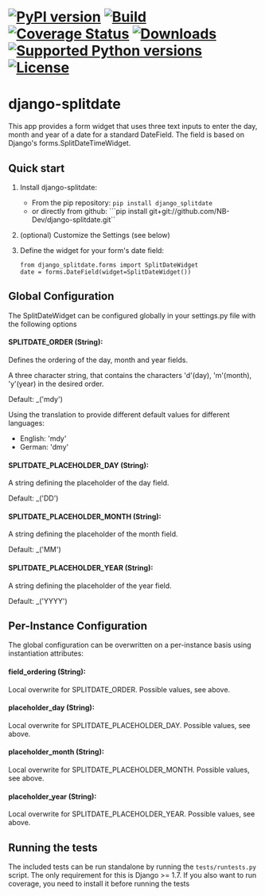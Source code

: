 [![PyPI version](https://badge.fury.io/py/django-splitdate.png)](http://badge.fury.io/py/django-splitdate) [![Build](https://api.travis-ci.org/NB-Dev/django-splitdate.png)](http://travis-ci.org/NB-Dev/django-splitdate.png) [![Coverage Status](https://coveralls.io/repos/NB-Dev/django-splitdate/badge.svg?branch=master)](https://coveralls.io/r/NB-Dev/django-splitdate?branch=master) [![Downloads](https://pypip.in/download/django-splitdate/badge.svg)](https://pypi.python.org/pypi/django-splitdate/) [![Supported Python versions](https://pypip.in/py_versions/django-splitdate/badge.svg)](https://pypi.python.org/pypi/django-splitdate/) [![License](https://pypip.in/license/django-splitdate/badge.svg)](https://pypi.python.org/pypi/django-splitdate/)
=====
django-splitdate
=====

This app provides a form widget that uses three text inputs to enter the day, month and year of a date for a standard
DateField. The field is based on Django's forms.SplitDateTimeWidget.

Quick start
-----------

1. Install django-splitdate:
    * From the pip repository: ```pip install django_splitdate```
    * or directly from github: ```pip install git+git://github.com/NB-Dev/django-splitdate.git``

2. (optional) Customize the Settings (see below)

3. Define the widget for your form's date field:

    ```
    from django_splitdate.forms import SplitDateWidget
    date = forms.DateField(widget=SplitDateWidget())
    ```

Global Configuration
--------------------

The SplitDateWidget can be configured globally in your settings.py file with the following options

#### SPLITDATE_ORDER (String):
Defines the ordering of the day, month and year fields.

A three character string, that contains the characters 'd'(day), 'm'(month), 'y'(year) in the desired order.

Default: _('mdy')

Using the translation to provide different default values for different languages:
* English: 'mdy'
* German: 'dmy'

#### SPLITDATE_PLACEHOLDER_DAY (String):
A string defining the placeholder of the day field.

Default: _('DD')

#### SPLITDATE_PLACEHOLDER_MONTH (String):
A string defining the placeholder of the month field.

Default: _('MM')

#### SPLITDATE_PLACEHOLDER_YEAR (String):
A string defining the placeholder of the year field.

Default: _('YYYY')

Per-Instance Configuration
--------------------------
The global configuration can be overwritten on a per-instance basis using instantiation attributes:

#### field_ordering (String):
Local overwrite for SPLITDATE_ORDER. Possible values, see above.

#### placeholder_day (String):
Local overwrite for SPLITDATE_PLACEHOLDER_DAY. Possible values, see above.

#### placeholder_month (String):
Local overwrite for SPLITDATE_PLACEHOLDER_MONTH. Possible values, see above.

#### placeholder_year (String):
Local overwrite for SPLITDATE_PLACEHOLDER_YEAR. Possible values, see above.

Running the tests
----
The included tests can be run standalone by running the ```tests/runtests.py``` script. The only requirement for this is
Django >= 1.7. If you also want to run coverage, you need to install it before running the tests
